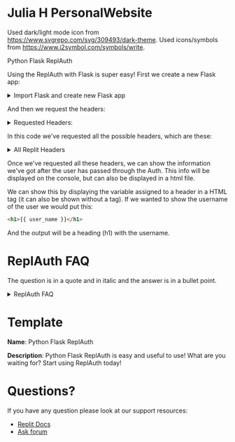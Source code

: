 # Julia H PersonalWebsite
Used dark/light mode icon from https://www.svgrepo.com/svg/309493/dark-theme.
Used icons/symbols from https://www.i2symbol.com/symbols/write.

Python Flask ReplAuth

Using the ReplAuth with Flask is super easy! First we create a new Flask app: 

<details>
  <summary>Import Flask and create new Flask app</summary>

```python
from flask import Flask, render_template, request
app = Flask('app')
@app.route('/')
```
</details>

And then we request the headers: 

<details>
  <summary>Requested Headers:</summary>

```python
def hello_world():
    print(request.headers)
    return render_template(
        'index.html',
        user_id=request.headers['X-Replit-User-Id'],
        user_name=request.headers['X-Replit-User-Name'],
        user_roles=request.headers['X-Replit-User-Roles'],
        user_bio=request.headers['X-Replit-User-Bio'],
        user_profile_image=request.headers['X-Replit-User-Profile-Image'],
        user_teams=request.headers['X-Replit-User-Teams'],
        user_url=request.headers['X-Replit-User-Url']
    )
```
</details>

In this code we've requested all the possible headers, which are these:

<details>
  <summary>All Replit Headers</summary>

```python
X-Replit-User-Bio
X-Replit-User-Id
X-Replit-User-Name
X-Replit-User-Profile-Image
X-Replit-User-Roles
X-Replit-User-Teams
X-Replit-User-Url
```
</details>

Once we've requested all these headers, we can show the information we've got after the user has passed through the Auth. This info will be displayed on the console, but can also be displayed in a html file.

We can show this by displaying the variable assigned to a header in a HTML tag (it can also be shown without a tag). If we wanted to show the username of the user we would put this:

```html
<h1>{{ user_name }}</h1>
```

And the output will be a heading (h1) with the username. 

# ReplAuth FAQ 

The question is in a quote and in italic and the answer is in a bullet point.

<details>
  <summary>ReplAuth FAQ</summary>
  
  > *How many ReplAuths are there?*
  
  - There are 2 repl auths!
 ---
  > *Which ReplAuths are there?*
  
  - Node.js and Python Flask
---
  > *Is there a Replit Documentation on ReplAuths?*

  - Yes! You can find it in the [Replit Docs](https://docs.replit.com)
</details>

# Template

**Name**: Python Flask ReplAuth

**Description**: Python Flask ReplAuth is easy and useful to use! What are you waiting for? Start using ReplAuth today!

# Questions?

If you have any question please look at our support resources:

- [Replit Docs](https://docs.replit.com)
- [Ask forum](https://ask.replit.com)
